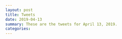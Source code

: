 ```yaml
---
layout: post
title: Tweets
date: 2019-04-13
summary: These are the tweets for April 13, 2019.
categories:
---
```



